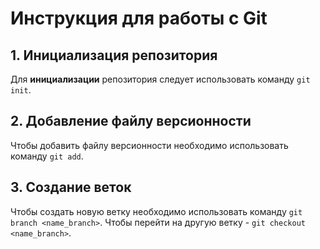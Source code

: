 # Инструкция для работы с Git

## 1. Инициализация репозитория
Для **инициализации** репозитория следует использовать команду `git init`.

## 2. Добавление файлу версионности
Чтобы добавить файлу версионности необходимо использовать команду `git add`.

## 3. Создание веток
Чтобы создать новую ветку необходимо использовать команду `git branch <name_branch>`.
Чтобы перейти на другую ветку - `git checkout <name_branch>`.
